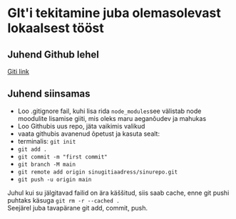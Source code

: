 # GIt'i tekitamine juba olemasolevast lokaalsest tööst

## Juhend Github lehel

[Giti link](https://docs.github.com/en/github/importing-your-projects-to-github/importing-source-code-to-github/adding-an-existing-project-to-github-using-the-command-line)

## Juhend siinsamas

- Loo .gitignore fail, kuhi lisa rida `node_modules`see välistab node moodulite lisamise giiti, mis oleks maru aeganõudev ja mahukas
- Loo Githubis uus repo, jäta vaikimis valikud
- vaata githubis avanenud õpetust ja kasuta sealt:
- terminalis: `git init`
- `git add .`
- `git commit -m "first commit"`
- `git branch -M main`
- `git remote add origin sinugitiaadress/sinurepo.git`
- `git push -u origin main`

Juhul kui su jälgitavad failid on ära käššitud, siis saab cache, enne git pushi puhtaks käsuga `git rm -r --cached .`  
Seejärel juba tavapärane git add, commit, push.
